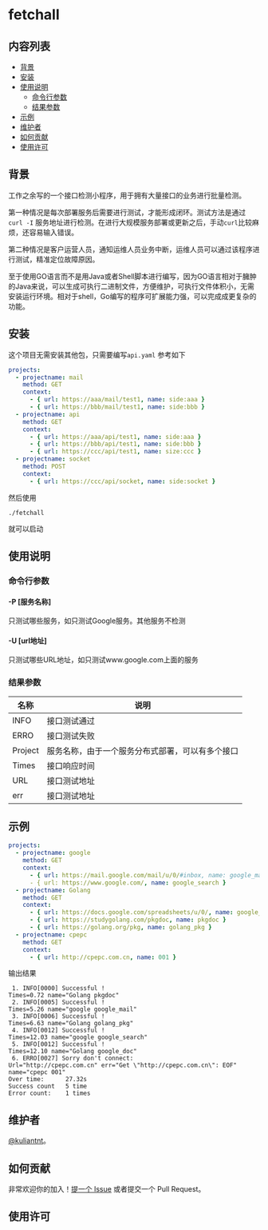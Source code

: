 # fetchall

<!-- ![GitHub issues](https://img.shields.io/github/issues/kuliantnt/fetchall)
![GitHub release (latest by date including pre-releases)](https://img.shields.io/github/v/release/kuliantnt/fetchall?include_prereleases)
![GitHub last commit](https://img.shields.io/github/last-commit/kuliantnt/fetchall)
![GitHub issues](https://img.shields.io/github/issues-raw/kuliantnt/fetchall)
![GitHub pull requests](https://img.shields.io/github/issues-pr/kuliantnt/fetchall)
![GitHub](https://img.shields.io/github/license/kuliantnt/fetchall) -->

## 内容列表

- [背景](#背景)
- [安装](#安装)
- [使用说明](#使用说明)
  - [命令行参数](#命令行参数)
  - [结果参数](#结果参数)
- [示例](#示例)
- [维护者](#维护者)
- [如何贡献](#如何贡献)
- [使用许可](#使用许可)

## 背景

工作之余写的一个接口检测小程序，用于拥有大量接口的业务进行批量检测。

第一种情况是每次部署服务后需要进行测试，才能形成闭环。测试方法是通过`curl -I` 服务地址进行检测。在进行大规模服务部署或更新之后，手动`curl`比较麻烦，还容易输入错误。

第二种情况是客户运营人员，通知运维人员业务中断，运维人员可以通过该程序进行测试，精准定位故障原因。

至于使用GO语言而不是用Java或者Shell脚本进行编写，因为GO语言相对于臃肿的Java来说，可以生成可执行二进制文件，方便维护，可执行文件体积小，无需安装运行环境。相对于shell，Go编写的程序可扩展能力强，可以完成成更复杂的功能。

## 安装

这个项目无需安装其他包，只需要编写`api.yaml` 参考如下

```yaml
projects:
  - projectname: mail
    method: GET
    context:
      - { url: https://aaa/mail/test1, name: side:aaa }
      - { url: https://bbb/mail/test1, name: side:bbb }
  - projectname: api
    method: GET
    context:
      - { url: https://aaa/api/test1, name: side:aaa }
      - { url: https://bbb/api/test1, name: side:bbb }
      - { url: https://ccc/api/test1, name: size:ccc }
  - projectname: socket
    method: POST
    context:
      - { url: https://ccc/api/socket, name: side:socket }
```

然后使用

```shell
./fetchall
```

就可以启动

## 使用说明

### 命令行参数

#### -P [服务名称]

只测试哪些服务，如只测试Google服务。其他服务不检测

#### -U [url地址]

只测试哪些URL地址，如只测试www.google.com上面的服务

### 结果参数

|名称|说明|
|---|---|
|INFO|接口测试通过|
|ERRO|接口测试失败|
|Project|服务名称，由于一个服务分布式部署，可以有多个接口|
|Times|接口响应时间|
|URL|接口测试地址|
|err|接口测试地址|

## 示例

```yaml
projects:
  - projectname: google
    method: GET
    context:
      - { url: https://mail.google.com/mail/u/0/#inbox, name: google_mail }
      - { url: https://www.google.com/, name: google_search }
  - projectname: Golang
    method: GET
    context:
      - { url: https://docs.google.com/spreadsheets/u/0/, name: google_doc }
      - { url: https://studygolang.com/pkgdoc, name: pkgdoc }
      - { url: https://golang.org/pkg, name: golang_pkg }
  - projectname: cpepc
    method: GET
    context:
      - { url: http://cpepc.com.cn, name: 001 }
```

输出结果

```log
 1. INFO[0000] Successful !                                  Times=0.72 name="Golang pkgdoc"
 2. INFO[0005] Successful !                                  Times=5.26 name="google google_mail"
 3. INFO[0006] Successful !                                  Times=6.63 name="Golang golang_pkg"
 4. INFO[0012] Successful !                                  Times=12.03 name="google google_search"
 5. INFO[0012] Successful !                                  Times=12.10 name="Golang google_doc"
 6. ERRO[0027] Sorry don't connect:                          Url="http://cpepc.com.cn" err="Get \"http://cpepc.com.cn\": EOF" name="cpepc 001"
Over time:      27.32s
Success count   5 time
Error count:    1 times
```

## 维护者

[@kuliantnt](https://github.com/kuliantnt/)。

## 如何贡献

非常欢迎你的加入！[提一个 Issue](https://github.com/kuliantnt/fetchall/issues/new) 或者提交一个 Pull Request。

## 使用许可

